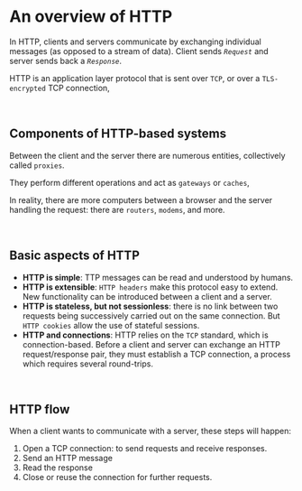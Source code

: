 # An overview of HTTP

In HTTP, clients and servers communicate by exchanging individual messages (as opposed to a stream of data).
 Client sends *`Request`* and server sends back a *`Response`*.

 HTTP is an application layer protocol that is sent over `TCP`, or over a `TLS-encrypted` TCP connection,

<br>

## Components of HTTP-based systems

Between the client and the server there are numerous entities, collectively called `proxies`.

They perform different operations and act as `gateways` or `caches`,

In reality, there are more computers between a browser and the server handling the request: there are `routers`, `modems`, and more. 

<br>

## Basic aspects of HTTP

* **HTTP is simple**: TTP messages can be read and understood by humans.
* **HTTP is extensible**: `HTTP headers` make this protocol easy to extend. New functionality can be introduced between a client and a server.
* **HTTP is stateless, but not sessionless**: there is no link between two requests being successively carried out on the same connection. But `HTTP cookies` allow the use of stateful sessions.
* **HTTP and connections**: HTTP relies on the `TCP` standard, which is connection-based. Before a client and server can exchange an HTTP request/response pair, they must establish a TCP connection, a process which requires several round-trips.

<br>

## HTTP flow

When a client wants to communicate with a server, these steps will happen:

1. Open a TCP connection: to send requests and receive responses.
2. Send an HTTP message
3. Read the response
4. Close or reuse the connection for further requests.

<br>